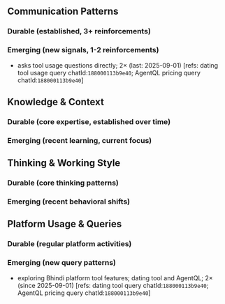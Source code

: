 ## Communication Patterns
### Durable (established, 3+ reinforcements)

### Emerging (new signals, 1-2 reinforcements)
- asks tool usage questions directly; 2× (last: 2025-09-01) [refs: dating tool usage query chatId:`188000113b9e40`; AgentQL pricing query chatId:`188000113b9e40`]

## Knowledge & Context
### Durable (core expertise, established over time)

### Emerging (recent learning, current focus)

## Thinking & Working Style
### Durable (core thinking patterns)

### Emerging (recent behavioral shifts)

## Platform Usage & Queries
### Durable (regular platform activities)

### Emerging (new query patterns)
- exploring Bhindi platform tool features; dating tool and AgentQL; 2× (since 2025-09-01) [refs: dating tool query chatId:`188000113b9e40`; AgentQL pricing query chatId:`188000113b9e40`]